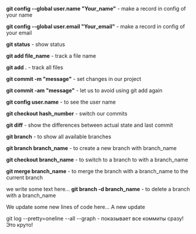 **git config --global user.name "Your_name"** - make a record in config of your name

**git config --global user.email "Your_email"** - make a record in config of your email

**git status** - show status

**git add file_name** - track a file name

**git add .** - track all files

**git commit -m "message"** - set changes in our project

**git commit -am "message"** - let us to avoid using git add again

**git config user.name** - to see the user name

**git checkout hash_number** - switch our commits

**git diff** - show the differences between actual state and last commit

**git branch** - to show all available branches

**git branch branch_name** - to create a new branch with branch_name

**git checkout branch_name** - to switch to a branch to with a branch_name

**git merge branch_name** - to merge the branch with a branch_name to the current branch

we write some text here...
**git branch -d branch_name** - to delete a branch with a branch_name

We update some new lines of code here... A new update

git log --pretty=oneline --all --graph - показывает все коммиты сразу! Это круто!